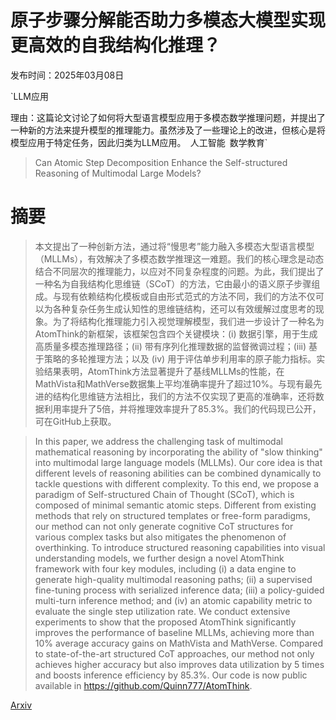 # 原子步骤分解能否助力多模态大模型实现更高效的自我结构化推理？

发布时间：2025年03月08日

`LLM应用

理由：这篇论文讨论了如何将大型语言模型应用于多模态数学推理问题，并提出了一种新的方法来提升模型的推理能力。虽然涉及了一些理论上的改进，但核心是将模型应用于特定任务，因此归类为LLM应用。` `人工智能` `数学教育`

> Can Atomic Step Decomposition Enhance the Self-structured Reasoning of Multimodal Large Models?

# 摘要

> 本文提出了一种创新方法，通过将“慢思考”能力融入多模态大型语言模型（MLLMs），有效解决了多模态数学推理这一难题。我们的核心理念是动态结合不同层次的推理能力，以应对不同复杂程度的问题。为此，我们提出了一种名为自我结构化思维链（SCoT）的方法，它由最小的语义原子步骤组成。与现有依赖结构化模板或自由形式范式的方法不同，我们的方法不仅可以为各种复杂任务生成认知性的思维链结构，还可以有效缓解过度思考的现象。为了将结构化推理能力引入视觉理解模型，我们进一步设计了一种名为AtomThink的新框架，该框架包含四个关键模块：(i) 数据引擎，用于生成高质量多模态推理路径；(ii) 带有序列化推理数据的监督微调过程；(iii) 基于策略的多轮推理方法；以及 (iv) 用于评估单步利用率的原子能力指标。实验结果表明，AtomThink方法显著提升了基线MLLMs的性能，在MathVista和MathVerse数据集上平均准确率提升了超过10%。与现有最先进的结构化思维链方法相比，我们的方法不仅实现了更高的准确率，还将数据利用率提升了5倍，并将推理效率提升了85.3%。我们的代码现已公开，可在GitHub上获取。

> In this paper, we address the challenging task of multimodal mathematical reasoning by incorporating the ability of "slow thinking" into multimodal large language models (MLLMs). Our core idea is that different levels of reasoning abilities can be combined dynamically to tackle questions with different complexity. To this end, we propose a paradigm of Self-structured Chain of Thought (SCoT), which is composed of minimal semantic atomic steps. Different from existing methods that rely on structured templates or free-form paradigms, our method can not only generate cognitive CoT structures for various complex tasks but also mitigates the phenomenon of overthinking. To introduce structured reasoning capabilities into visual understanding models, we further design a novel AtomThink framework with four key modules, including (i) a data engine to generate high-quality multimodal reasoning paths; (ii) a supervised fine-tuning process with serialized inference data; (iii) a policy-guided multi-turn inference method; and (iv) an atomic capability metric to evaluate the single step utilization rate. We conduct extensive experiments to show that the proposed AtomThink significantly improves the performance of baseline MLLMs, achieving more than 10\% average accuracy gains on MathVista and MathVerse. Compared to state-of-the-art structured CoT approaches, our method not only achieves higher accuracy but also improves data utilization by 5 times and boosts inference efficiency by 85.3\%. Our code is now public available in https://github.com/Quinn777/AtomThink.

[Arxiv](https://arxiv.org/abs/2503.06252)